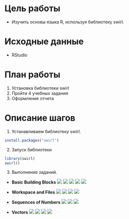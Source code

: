 # Цель работы
* Изучить основы языка R, используя библиотеку swirl.
# Исходные данные
* RStudio
# План работы
1. Установка библиотеки swirl
2. Пройти 4 учебных задания
3. Оформление отчета
# Описание шагов
1. Устанавливаем библиотеку swirl.
```R
install.packages("swirl")
```
2. Запуск библиотеки
```R
library(swirl)
swirl()
```
3. Выполнение заданий.

* **Basic Building Blocks**
![](https://github.com/Smipos/R_practice/blob/main/Practice_1/1_1_img/r_1.jpg)
![](https://github.com/Smipos/R_practice/blob/main/Practice_1/1_1_img/r_2.jpg)
![](https://github.com/Smipos/R_practice/blob/main/Practice_1/1_1_img/r_3.jpg)
![](https://github.com/Smipos/R_practice/blob/main/Practice_1/1_1_img/r_4.jpg)
![](https://github.com/Smipos/R_practice/blob/main/Practice_1/1_1_img/r_5.jpg)

* **Workspace and Files**
![](https://github.com/Smipos/R_practice/blob/main/Practice_1/1_2_img/r_2_1.jpg)
![](https://github.com/Smipos/R_practice/blob/main/Practice_1/1_2_img/r_2_2.jpg)
![](https://github.com/Smipos/R_practice/blob/main/Practice_1/1_2_img/r_2_3.jpg)
![](https://github.com/Smipos/R_practice/blob/main/Practice_1/1_2_img/r_2_4.jpg)

* **Sequences of Numbers**
![](https://github.com/Smipos/R_practice/blob/main/Practice_1/1_3_img/r_3_1.jpg)
![](https://github.com/Smipos/R_practice/blob/main/Practice_1/1_3_img/r_3_2.jpg)
![](https://github.com/Smipos/R_practice/blob/main/Practice_1/1_3_img/r_3_3.jpg)

* **Vectors**
![](https://github.com/Smipos/R_practice/blob/main/Practice_1/1_4_img/r_4_1.jpg)
![](https://github.com/Smipos/R_practice/blob/main/Practice_1/1_4_img/r_4_2.jpg)
![](https://github.com/Smipos/R_practice/blob/main/Practice_1/1_4_img/r_4_3.jpg)
![](https://github.com/Smipos/R_practice/blob/main/Practice_1/1_4_img/r_4_4.jpg)
